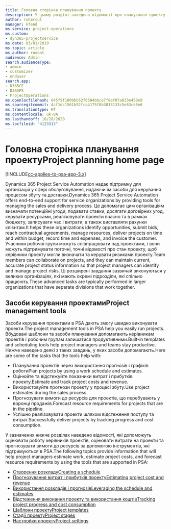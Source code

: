 ```yaml
---
title: Головна сторінка планування проекту
description: У цьому розділі наведено відомості про планування проекту.
author: ruhercul
manager: kfend
ms.service: project-operations
ms.custom:
- dyn365-projectservice
ms.date: 03/01/2019
ms.topic: article
ms.author: rumant
audience: Admin
search.audienceType:
- admin
- customizer
- enduser
search.app:
- D365CE
- D365PS
- ProjectOperations
ms.openlocfilehash: 645f9f1009bb52f6584bbce7f8ef07a033e450e9
ms.sourcegitcommit: 4cf1dc1561b92fca4175f0b3813133c5e63ce8e6
ms.translationtype: HT
ms.contentlocale: uk-UA
ms.lasthandoff: 10/28/2020
ms.locfileid: "4123313"
---
```

# <a name="project-planning-home-page"></a><span data-ttu-id="db585-103">Головна сторінка планування проекту</span><span class="sxs-lookup"><span data-stu-id="db585-103">Project planning home page</span></span>

[!INCLUDE[cc-applies-to-psa-app-3.x](../includes/cc-applies-to-psa-app-3x.md)]

<span data-ttu-id="db585-104">Dynamics 365 Project Service Automation надає підтримку для організацій у сфері обслуговування, надаючи їм засоби для керування процесом збуту та доставки.</span><span class="sxs-lookup"><span data-stu-id="db585-104">Dynamics 365 Project Service Automation offers end-to-end support for service organizations by providing tools for managing the sales and delivery process.</span></span> <span data-ttu-id="db585-105">Це допомагає цим організаціям визначати потенційні угоди, подавати ставки, досягати договірних угод, керувати ресурсами, реалізовувати проекти вчасно та в рамках бюджету, записувати час і витрати, а також виставляти рахунки клієнтам.</span><span class="sxs-lookup"><span data-stu-id="db585-105">It helps these organizations identify opportunities, submit bids, reach contractual agreements, manage resources, deliver projects on time and within budget, record time and expenses, and invoice the customer.</span></span> <span data-ttu-id="db585-106">Учасники робочої групи можуть співпрацювати над проектами, і вони можуть підтримувати поточні, точні відомості про стан проекту, щоб керівники проекту могли визначати та керувати ризиками проекту.</span><span class="sxs-lookup"><span data-stu-id="db585-106">Team members can collaborate on projects, and they can maintain current, accurate project status information so that project managers can identify and manage project risks.</span></span> <span data-ttu-id="db585-107">Ці розширені завдання зазвичай виконуються у великих організаціях, які мають окремі підрозділи, які спільно працюють.</span><span class="sxs-lookup"><span data-stu-id="db585-107">These advanced tasks are typically performed in larger organizations that have separate divisions that work together.</span></span>

## <a name="project-management-tools"></a><span data-ttu-id="db585-108">Засоби керування проектами</span><span class="sxs-lookup"><span data-stu-id="db585-108">Project management tools</span></span>

<span data-ttu-id="db585-109">Засоби керування проектами в PSA дають змогу швидко виконувати проекти.</span><span class="sxs-lookup"><span data-stu-id="db585-109">The project management tools in PSA help you easily run projects.</span></span> <span data-ttu-id="db585-110">Вбудовані шаблони та засоби планування допомагають керівникам проектів і робочим групам залишатися продуктивними.</span><span class="sxs-lookup"><span data-stu-id="db585-110">Built-in templates and scheduling tools help project managers and teams stay productive.</span></span> <span data-ttu-id="db585-111">Нижче наведено деякі з таких завдань, у яких засоби допомагають.</span><span class="sxs-lookup"><span data-stu-id="db585-111">Here are some of the tasks that the tools help with:</span></span>

- <span data-ttu-id="db585-112">Планування проектів через використання прогнозів і графіків роботи</span><span class="sxs-lookup"><span data-stu-id="db585-112">Plan projects by using a work schedule and estimates.</span></span>
- <span data-ttu-id="db585-113">Оцінюйте та відстежуйте показники витрат і прибутків проекту.</span><span class="sxs-lookup"><span data-stu-id="db585-113">Estimate and track project costs and revenue.</span></span>
- <span data-ttu-id="db585-114">Використовуйте прогнози проекту у процесі збуту.</span><span class="sxs-lookup"><span data-stu-id="db585-114">Use project estimates during the sales process.</span></span>
- <span data-ttu-id="db585-115">Прогнозувати вимоги до ресурсів для проектів, що перебувають у воронці продажів.</span><span class="sxs-lookup"><span data-stu-id="db585-115">Forecast resource requirements for projects that are in the pipeline.</span></span>
- <span data-ttu-id="db585-116">Успішно реалізовувати проекти шляхом відстеження поступу та витрат.</span><span class="sxs-lookup"><span data-stu-id="db585-116">Successfully deliver projects by tracking progress and cost consumption.</span></span>

<span data-ttu-id="db585-117">У зазначених нижче розділах наведено відомості, які допоможуть оцінювати роботу керівників проектів, оцінювати витрати на проекти та прогнозувати вимоги до ресурсів за допомогою інструментів, які підтримуються в PSA.</span><span class="sxs-lookup"><span data-stu-id="db585-117">The following topics provide information that will help project managers estimate work, estimate project costs, and forecast resource requirements by using the tools that are supported in PSA:</span></span>

- [<span data-ttu-id="db585-118">Створення розкладу</span><span class="sxs-lookup"><span data-stu-id="db585-118">Creating a schedule</span></span>](project-creating.md)
- [<span data-ttu-id="db585-119">Прогнозування витрат і прибутків проекту</span><span class="sxs-lookup"><span data-stu-id="db585-119">Estimating project cost and revenue</span></span>](project-estimating.md)
- [<span data-ttu-id="db585-120">Використання розкладів і прогнозів</span><span class="sxs-lookup"><span data-stu-id="db585-120">Leveraging the schedule and estimates</span></span>](project-leveraging.md)
- [<span data-ttu-id="db585-121">Відстеження виконання проекту та використання коштів</span><span class="sxs-lookup"><span data-stu-id="db585-121">Tracking project progress and cost consumption</span></span>](project-tracking.md)
- [<span data-ttu-id="db585-122">Шаблони проекту</span><span class="sxs-lookup"><span data-stu-id="db585-122">Project templates</span></span>](project-templates.md)
- [<span data-ttu-id="db585-123">Стадії проекту</span><span class="sxs-lookup"><span data-stu-id="db585-123">Project stages</span></span>](project-stages.md)
- [<span data-ttu-id="db585-124">Настройки проекту</span><span class="sxs-lookup"><span data-stu-id="db585-124">Project settings</span></span>](project-settings.md)
